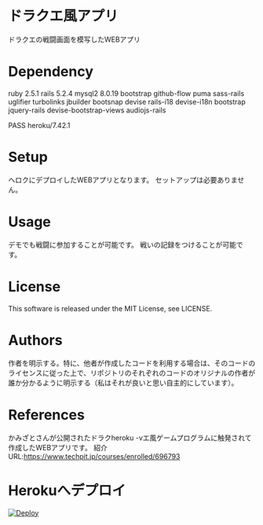 # ドラクエ風アプリ
ドラクエの戦闘画面を模写したWEBアプリ

# Dependency
ruby 2.5.1
rails 5.2.4
mysql2 8.0.19
bootstrap
github-flow
puma
sass-rails
uglifier
turbolinks
jbuilder
bootsnap
devise
rails-i18
devise-i18n
bootstrap
jquery-rails
devise-bootstrap-views
audiojs-rails

PASS
 heroku/7.42.1

# Setup
ヘロクにデプロイしたWEBアプリとなります。
セットアップは必要ありません。

# Usage
デモでも戦闘に参加することが可能です。
戦いの記録をつけることが可能です。

# License
This software is released under the MIT License, see LICENSE.

# Authors
作者を明示する。特に、他者が作成したコードを利用する場合は、そのコードのライセンスに従った上で、リポジトリのそれぞれのコードのオリジナルの作者が誰か分かるように明示する（私はそれが良いと思い自主的にしています）。

# References
かみざとさんが公開されたドラクheroku -vエ風ゲームプログラムに触発されて
作成したWEBアプリです。
紹介URL:https://www.techpit.jp/courses/enrolled/696793

# Herokuへデプロイ
[![Deploy](https://www.herokucdn.com/deploy/button.svg)](https://heroku.com/deploy)

